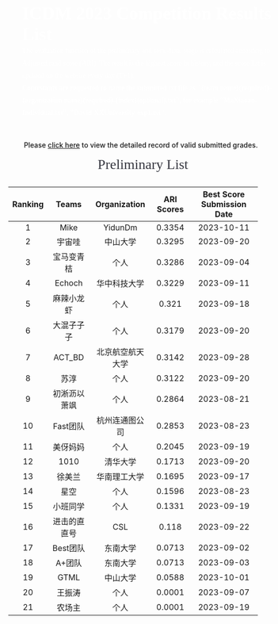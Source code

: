 <style>
.ICDM-banner {
    width: 100%;
    background-image: url("https://mdn.alipayobjects.com/huamei_qcdryc/afts/img/A*c41lRYAbTeYAAAAAAAAAAAAADgOBAQ/original");
    background-size: cover;
    background-repeat:no-repeat;
    font-family: AlibabaPuHuiTi_2_85_Bold;
    padding: 28px;
    color:#fff;
    font-size: 36px;
    font-weight: 700;
}
.p20{
    padding:0 20px;
}
.ICDM-part-title {
    height: 45px;
    width: 100%;
    font-family: AlibabaPuHuiTi_2_85_Bold;
    font-size: 28px;
    color: rgba(26, 27, 37, 0.88);
     font-weight:500;
     margin:15px 0;
     text-align:center;
}
.ICDM-part-text {
    font-family: PingFangSC;
    font-weight: 400;
    font-size: 14px;
    color: rgba(26, 27, 37, 0.65);
    line-height: 25px;
}
</style>

<div class="ICDM-banner">
    ICDM 2023 Competition Results List
    <div class="ICDM-part-text" style="color:#fff;">
    The evaluation function of the preliminary and semi-final stage is calculated according to Adjusted rand score (ARI). The result is the highest score in history, and the score list is updated on the website every day (T+1).
    <br>
    <strong style="color:#fff;">Contestants are requested to name the submitted txt file as "{team name}(required)-{organization name}(required)-{index}(optional).txt", for example "MaXiaoan-Individual.txt", "David-XXUniversity-exp1.txt".</strong>
    </div>
</div>

<div style="margin-top: 16px; font-weight: 500; text-align: right;">Please <a href='https://github.com/TuGraph-family/tugraph-db/discussions/284' target='_blank'>click here</a> to view the detailed record of valid submitted grades.</div>


<div class="ICDM-part-title p20">
Preliminary List
</div>

| Ranking | Teams | Organization | ARI Scores | Best Score Submission Date |
|:--------------------:|:----------------------:|:----------------------:|:--------------------:|:----------------------:|
|1|Mike|YidunDm|0.3354|2023-10-11|
|2|宇宙哇|中山大学|0.3295|2023-09-20|
|3|宝马变青桔|个人|0.3286|2023-09-04|
|4|Echoch|华中科技大学|0.3229|2023-09-11|
|5|麻辣小龙虾|个人|0.321|2023-09-18|
|6|大混子子子|个人|0.3179|2023-09-20|
|7|ACT_BD|北京航空航天大学|0.3142|2023-09-28|
|8|苏淳|个人|0.3122|2023-09-20|
|9|初淅沥以萧飒|个人|0.2864|2023-08-21|
|10|Fast团队|杭州连通图公司|0.2853|2023-08-23|
|11|美伢妈妈|个人|0.2045|2023-09-19|
|12|1010|清华大学|0.1713|2023-09-20|
|13|徐美兰|华南理工大学|0.1695|2023-09-17|
|14|星空|个人|0.1596|2023-08-23|
|15|小班同学|个人|0.1331|2023-09-19|
|16|进击的直直号|CSL|0.118|2023-09-22|
|17|Best团队|东南大学|0.0713|2023-09-02|
|18|A+团队|东南大学|0.0713|2023-09-03|
|19|GTML|中山大学|0.0588|2023-10-01|
|20|王振涛|个人|0.0001|2023-09-07|
|21|农场主|个人|0.0001|2023-09-19|
